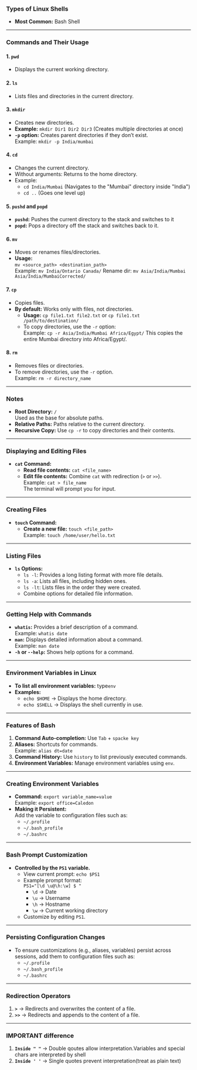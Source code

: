 ### Types of Linux Shells
- **Most Common:** Bash Shell

---

### Commands and Their Usage

#### **1. `pwd`**
- Displays the current working directory.

#### **2. `ls`**
- Lists files and directories in the current directory.

#### **3. `mkdir`**
- Creates new directories.
- **Example:** `mkdir Dir1 Dir2 Dir3` (Creates multiple directories at once)
- **`-p` option:** Creates parent directories if they don’t exist.  
  Example: `mkdir -p India/mumbai`

#### **4. `cd`**
- Changes the current directory.
- Without arguments: Returns to the home directory.
- Example:  
  - `cd India/Mumbai` (Navigates to the "Mumbai" directory inside "India")  
  - `cd ..` (Goes one level up)

#### **5. `pushd` and `popd`**
- **`pushd`:** Pushes the current directory to the stack and switches to it  
- **`popd`:** Pops a directory off the stack and switches back to it.

#### **6. `mv`**
- Moves or renames files/directories.
- **Usage:**  
  `mv <source_path> <destination_path>`  
  Example: `mv India/Ontario Canada/`
  Rename dir: `mv Asia/India/Mumbai Asia/India/MumbaiCorrected/`
  
#### **7. `cp`**
- Copies files.
- **By default:** Works only with files, not directories.  
  - **Usage:** `cp file1.txt file2.txt` or `cp file1.txt /path/to/destination/`
  - To copy directories, use the `-r` option:  
    Example: `cp -r Asia/India/Mumbai Africa/Egypt/` This copies the entire Mumbai directory into Africa/Egypt/.



#### **8. `rm`**
- Removes files or directories.
- To remove directories, use the `-r` option.  
  Example: `rm -r directory_name`

---

### Notes
- **Root Directory:** `/`  
  Used as the base for absolute paths.
- **Relative Paths:** Paths relative to the current directory.
- **Recursive Copy:** Use `cp -r` to copy directories and their contents.

---

### Displaying and Editing Files
- **`cat` Command:**
  - **Read file contents:** `cat <file_name>`
  - **Edit file contents:** Combine `cat` with redirection (`>` or `>>`).  
    Example: `cat > file_name`  
    The terminal will prompt you for input.

---

### Creating Files
- **`touch` Command:**
  - **Create a new file:** `touch <file_path>`  
    Example: `touch /home/user/hello.txt`

---

### Listing Files
- **`ls` Options:**
  - `ls -l`: Provides a long listing format with more file details.
  - `ls -a`: Lists all files, including hidden ones.
  - `ls -lt`: Lists files in the order they were created.
  - Combine options for detailed file information.

---

### Getting Help with Commands
- **`whatis`:** Provides a brief description of a command.  
  Example: `whatis date`
- **`man`:** Displays detailed information about a command.  
  Example: `man date`
- **`-h` or `--help`:** Shows help options for a command.  
 
---

### Environment Variables in Linux
- **To list all environment variables:**  type`env`
- **Examples:**
  - `echo $HOME` → Displays the home directory.
  - `echo $SHELL` → Displays the shell currently in use.

---

### Features of Bash
1. **Command Auto-completion:** Use `Tab` + `spacke key`
2. **Aliases:** Shortcuts for commands.  
   Example: `alias dt=date`
3. **Command History:** Use `history` to list previously executed commands.
4. **Environment Variables:** Manage environment variables using `env`.

---

### Creating Environment Variables
- **Command:** `export variable_name=value`  
  Example: `export office=Caledon`
- **Making it Persistent:**  
  Add the variable to configuration files such as:
  - `~/.profile`
  - `~/.bash_profile`
  - `~/.bashrc`

---

### Bash Prompt Customization
- **Controlled by the `PS1` variable.**
  - View current prompt: `echo $PS1`
  - Example prompt format:  
    `PS1="[\d \u@\h:\w] $ "`  
    - `\d` → Date  
    - `\u` → Username  
    - `\h` → Hostname  
    - `\w` → Current working directory  
  - Customize by editing `PS1`.

---

### Persisting Configuration Changes
- To ensure customizations (e.g., aliases, variables) persist across sessions, add them to configuration files such as:
  - `~/.profile`
  - `~/.bash_profile`
  - `~/.bashrc`

---

### Redirection Operators
1. **`>`** → Redirects and overwrites the content of a file.  
2. **`>>`** → Redirects and appends to the content of a file. 
---

### IMPORTANT difference
1. **`Inside " "`** → Double qoutes allow interpretation.Variables and special chars are interpreted by shell
2.  **`Inside ' '`** → Single quotes prevent interpretation(treat as plain text)


